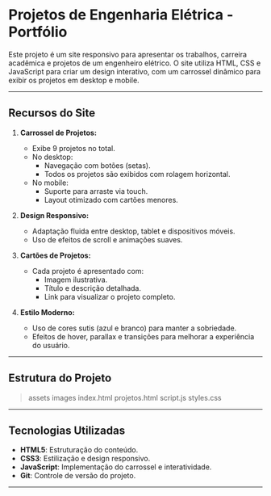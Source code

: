 
# Projetos de Engenharia Elétrica - Portfólio

Este projeto é um site responsivo para apresentar os trabalhos, carreira acadêmica e projetos de um engenheiro elétrico. O site utiliza HTML, CSS e JavaScript para criar um design interativo, com um carrossel dinâmico para exibir os projetos em desktop e mobile.

---

## **Recursos do Site**

1. **Carrossel de Projetos:**
   - Exibe 9 projetos no total.
   - No desktop:
     - Navegação com botões (setas).
     - Todos os projetos são exibidos com rolagem horizontal.
   - No mobile:
     - Suporte para arraste via touch.
     - Layout otimizado com cartões menores.
   
2. **Design Responsivo:**
   - Adaptação fluida entre desktop, tablet e dispositivos móveis.
   - Uso de efeitos de scroll e animações suaves.

3. **Cartões de Projetos:**
   - Cada projeto é apresentado com:
     - Imagem ilustrativa.
     - Título e descrição detalhada.
     - Link para visualizar o projeto completo.

4. **Estilo Moderno:**
   - Uso de cores sutis (azul e branco) para manter a sobriedade.
   - Efeitos de hover, parallax e transições para melhorar a experiência do usuário.

---

## **Estrutura do Projeto**

>assets
>images
index.html
projetos.html
script.js
styles.css

---

## **Tecnologias Utilizadas**

- **HTML5**: Estruturação do conteúdo.
- **CSS3**: Estilização e design responsivo.
- **JavaScript**: Implementação do carrossel e interatividade.
- **Git**: Controle de versão do projeto.

---
